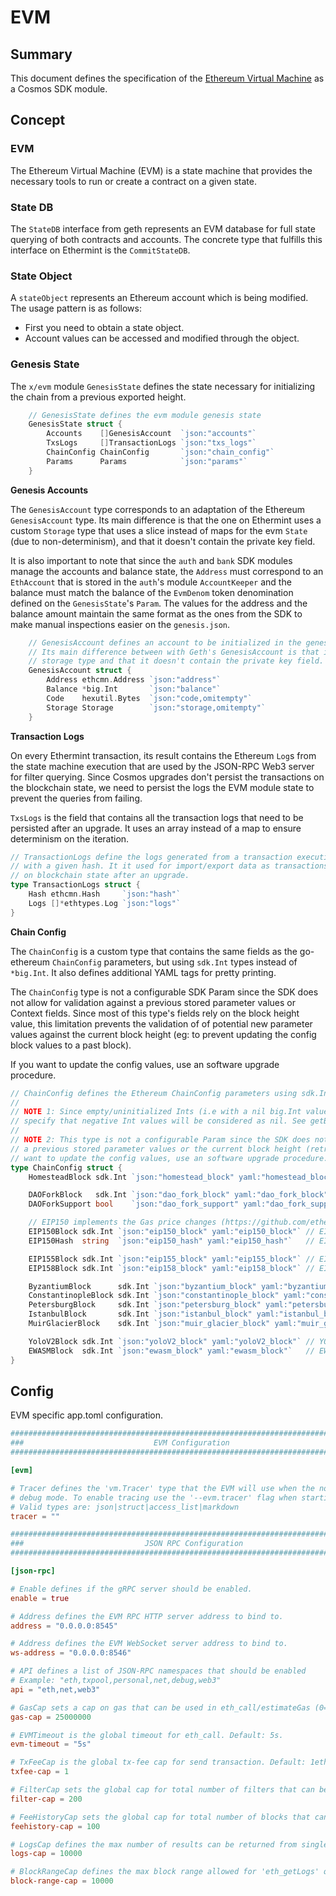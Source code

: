 # EVM

## Summary

This document defines the specification of the [Ethereum Virtual Machine](https://ethereum.org/en/developers/docs/evm/) as a Cosmos SDK module.

## Concept

### EVM

The Ethereum Virtual Machine (EVM) is a state machine that provides the necessary tools to run or create a contract on a given state.

### State DB

The `StateDB` interface from geth represents an EVM database for full state querying of both contracts and accounts. The concrete type that fulfills this interface on Ethermint is the `CommitStateDB`.

### State Object

A `stateObject` represents an Ethereum account which is being modified. The usage pattern is as follows:

- First you need to obtain a state object.
- Account values can be accessed and modified through the object.

### Genesis State

The `x/evm` module `GenesisState` defines the state necessary for initializing the chain from a previous exported height.

```go
	// GenesisState defines the evm module genesis state
	GenesisState struct {
		Accounts    []GenesisAccount  `json:"accounts"`
		TxsLogs     []TransactionLogs `json:"txs_logs"`
		ChainConfig ChainConfig       `json:"chain_config"`
		Params      Params            `json:"params"`
	}
```

**Genesis Accounts**

The `GenesisAccount` type corresponds to an adaptation of the Ethereum `GenesisAccount` type. Its main difference is that the one on Ethermint uses a custom `Storage` type that uses a slice instead of maps for the evm `State` (due to non-determinism), and that it doesn't contain the private key field.

It is also important to note that since the `auth` and `bank` SDK modules manage the accounts and balance state, the `Address` must correspond to an `EthAccount` that is stored in the `auth`'s module `AccountKeeper` and the balance must match the balance of the `EvmDenom` token denomination defined on the `GenesisState`'s `Param`. The values for the address and the balance amount maintain the same format as the ones from the SDK to make manual inspections easier on the `genesis.json`.

```go
	// GenesisAccount defines an account to be initialized in the genesis state.
	// Its main difference between with Geth's GenesisAccount is that it uses a custom
	// storage type and that it doesn't contain the private key field.
	GenesisAccount struct {
		Address ethcmn.Address `json:"address"`
		Balance *big.Int       `json:"balance"`
		Code    hexutil.Bytes  `json:"code,omitempty"`
		Storage Storage        `json:"storage,omitempty"`
	}
```

**Transaction Logs**

On every Ethermint transaction, its result contains the Ethereum `Log`s from the state machine execution that are used by the JSON-RPC Web3 server for filter querying. Since Cosmos upgrades don't persist the transactions on the blockchain state, we need to persist the logs the EVM module state to prevent the queries from failing.

`TxsLogs` is the field that contains all the transaction logs that need to be persisted after an upgrade. It uses an array instead of a map to ensure determinism on the iteration.

```go
// TransactionLogs define the logs generated from a transaction execution
// with a given hash. It it used for import/export data as transactions are not persisted
// on blockchain state after an upgrade.
type TransactionLogs struct {
	Hash ethcmn.Hash     `json:"hash"`
	Logs []*ethtypes.Log `json:"logs"`
}
```

**Chain Config**

The `ChainConfig` is a custom type that contains the same fields as the go-ethereum `ChainConfig` parameters, but using `sdk.Int` types instead of `*big.Int`. It also defines additional YAML tags for pretty printing.

The `ChainConfig` type is not a configurable SDK Param since the SDK does not allow for validation against a previous stored parameter values or Context fields. Since most of this type's fields rely on the block height value, this limitation prevents the validation of of potential new parameter values against the current block height (eg: to prevent updating the config block values to a past block).

If you want to update the config values, use an software upgrade procedure.

```go
// ChainConfig defines the Ethereum ChainConfig parameters using sdk.Int values instead of big.Int.
//
// NOTE 1: Since empty/uninitialized Ints (i.e with a nil big.Int value) are parsed to zero, we need to manually
// specify that negative Int values will be considered as nil. See getBlockValue for reference.
//
// NOTE 2: This type is not a configurable Param since the SDK does not allow for validation against
// a previous stored parameter values or the current block height (retrieved from context). If you
// want to update the config values, use an software upgrade procedure.
type ChainConfig struct {
	HomesteadBlock sdk.Int `json:"homestead_block" yaml:"homestead_block"` // Homestead switch block (< 0 no fork, 0 = already homestead)

	DAOForkBlock   sdk.Int `json:"dao_fork_block" yaml:"dao_fork_block"`     // TheDAO hard-fork switch block (< 0 no fork)
	DAOForkSupport bool    `json:"dao_fork_support" yaml:"dao_fork_support"` // Whether the nodes supports or opposes the DAO hard-fork

	// EIP150 implements the Gas price changes (https://github.com/ethereum/EIPs/issues/150)
	EIP150Block sdk.Int `json:"eip150_block" yaml:"eip150_block"` // EIP150 HF block (< 0 no fork)
	EIP150Hash  string  `json:"eip150_hash" yaml:"eip150_hash"`   // EIP150 HF hash (needed for header only clients as only gas pricing changed)

	EIP155Block sdk.Int `json:"eip155_block" yaml:"eip155_block"` // EIP155 HF block
	EIP158Block sdk.Int `json:"eip158_block" yaml:"eip158_block"` // EIP158 HF block

	ByzantiumBlock      sdk.Int `json:"byzantium_block" yaml:"byzantium_block"`           // Byzantium switch block (< 0 no fork, 0 = already on byzantium)
	ConstantinopleBlock sdk.Int `json:"constantinople_block" yaml:"constantinople_block"` // Constantinople switch block (< 0 no fork, 0 = already activated)
	PetersburgBlock     sdk.Int `json:"petersburg_block" yaml:"petersburg_block"`         // Petersburg switch block (< 0 same as Constantinople)
	IstanbulBlock       sdk.Int `json:"istanbul_block" yaml:"istanbul_block"`             // Istanbul switch block (< 0 no fork, 0 = already on istanbul)
	MuirGlacierBlock    sdk.Int `json:"muir_glacier_block" yaml:"muir_glacier_block"`     // Eip-2384 (bomb delay) switch block (< 0 no fork, 0 = already activated)

	YoloV2Block sdk.Int `json:"yoloV2_block" yaml:"yoloV2_block"` // YOLO v1: https://github.com/ethereum/EIPs/pull/2657 (Ephemeral testnet)
	EWASMBlock  sdk.Int `json:"ewasm_block" yaml:"ewasm_block"`   // EWASM switch block (< 0 no fork, 0 = already activated)
}
```

## Config

EVM specific app.toml configuration.

```toml
###############################################################################
###                             EVM Configuration                           ###
###############################################################################

[evm]

# Tracer defines the 'vm.Tracer' type that the EVM will use when the node is run in
# debug mode. To enable tracing use the '--evm.tracer' flag when starting your node.
# Valid types are: json|struct|access_list|markdown
tracer = ""

###############################################################################
###                           JSON RPC Configuration                        ###
###############################################################################

[json-rpc]

# Enable defines if the gRPC server should be enabled.
enable = true

# Address defines the EVM RPC HTTP server address to bind to.
address = "0.0.0.0:8545"

# Address defines the EVM WebSocket server address to bind to.
ws-address = "0.0.0.0:8546"

# API defines a list of JSON-RPC namespaces that should be enabled
# Example: "eth,txpool,personal,net,debug,web3"
api = "eth,net,web3"

# GasCap sets a cap on gas that can be used in eth_call/estimateGas (0=infinite). Default: 25,000,000.
gas-cap = 25000000

# EVMTimeout is the global timeout for eth_call. Default: 5s.
evm-timeout = "5s"

# TxFeeCap is the global tx-fee cap for send transaction. Default: 1eth.
txfee-cap = 1

# FilterCap sets the global cap for total number of filters that can be created
filter-cap = 200

# FeeHistoryCap sets the global cap for total number of blocks that can be fetched
feehistory-cap = 100

# LogsCap defines the max number of results can be returned from single 'eth_getLogs' query.
logs-cap = 10000

# BlockRangeCap defines the max block range allowed for 'eth_getLogs' query.
block-range-cap = 10000

```